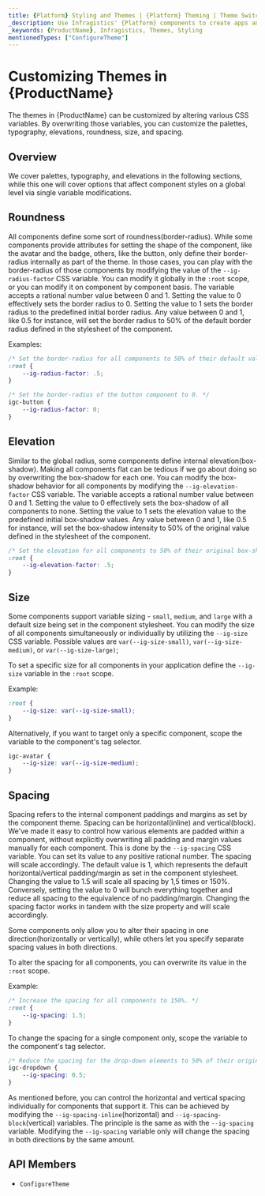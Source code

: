 ```yaml
---
title: {Platform} Styling and Themes | {Platform} Theming | Theme Switching | Infragistics
_description: Use Infragistics' {Platform} components to create apps and improve data visualization with the world’s fastest, virtualized, real-time {Platform} data grid and streaming financial and business and financial charts.
_keywords: {ProductName}, Infragistics, Themes, Styling
mentionedTypes: ["ConfigureTheme"]
---
```


# Customizing Themes in {ProductName}

The themes in {ProductName} can be customized by altering various CSS variables. By overwriting those variables, you can customize the palettes, typography, elevations, roundness, size, and spacing.

## Overview

We cover palettes, typography, and elevations in the following sections, while this one will cover options that affect component styles on a global level via single variable modifications.


## Roundness

All components define some sort of roundness(border-radius). While some components provide attributes for setting the shape of the component, like the avatar and the badge, others, like the button, only define their border-radius internally as part of the theme. In those cases, you can play with the border-radius of those components by modifying the value of the `--ig-radius-factor` CSS variable. You can modify it globally in the `:root` scope, or you can modify it on component by component basis. The variable accepts a rational number value between 0 and 1. Setting the value to 0 effectively sets the border radius to 0. Setting the value to 1 sets the border radius to the predefined initial border radius. Any value between 0 and 1, like 0.5 for instance, will set the border radius to 50% of the default border radius defined in the stylesheet of the component.

Examples:

```css
/* Set the border-radius for all components to 50% of their default value. */
:root {
    --ig-radius-factor: .5;
}
```

```css
/* Set the border-radius of the button component to 0. */
igc-button {
    --ig-radius-factor: 0;
}
```

## Elevation

Similar to the global radius, some components define internal elevation(box-shadow). Making all components flat can be tedious if we go about doing so by overwriting the box-shadow for each one. You can modify the box-shadow behavior for all components by modifying the `--ig-elevation-factor` CSS variable. The variable accepts a rational number value between 0 and 1. Setting the value to 0 effectively sets the box-shadow of all components to none. Setting the value to 1 sets the elevation value to the predefined initial box-shadow values. Any value between 0 and 1, like 0.5 for instance, will set the box-shadow intensity to 50% of the original value defined in the stylesheet of the component.

```css
/* Set the elevation for all components to 50% of their original box-shadow values. */
:root {
    --ig-elevation-factor: .5;
}
```

## Size

Some components support variable sizing - `small`, `medium`, and `large` with a default size being set in the component stylesheet. You can modify the size of all components simultaneously or individually by utilizing the `--ig-size` CSS variable. Possible values are `var(--ig-size-small)`, `var(--ig-size-medium)`, or `var(--ig-size-large)`;

To set a specific size for all components in your application define the `--ig-size` variable in the `:root` scope.

Example:

```css
:root {
    --ig-size: var(--ig-size-small);
}
```

Alternatively, if you want to target only a specific component, scope the variable to the component's tag selector.

```css
igc-avatar {
    --ig-size: var(--ig-size-medium);
}
```

## Spacing

Spacing refers to the internal component paddings and margins as set by the component theme. Spacing can be horizontal(inline) and vertical(block). We've made it easy to control how various elements are padded within a component, without explicitly overwriting all padding and margin values manually for each component. This is done by the `--ig-spacing` CSS variable. You can set its value to any positive rational number. The spacing will scale accordingly. The default value is 1, which represents the default horizontal/vertical padding/margin as set in the component stylesheet. Changing the value to 1.5 will scale all spacing by 1,5 times or 150%. Conversely, setting the value to 0 will bunch everything together and reduce all spacing to the equivalence of no padding/margin. Changing the spacing factor works in tandem with the size property and will scale accordingly.

Some components only allow you to alter their spacing in one direction(horizontally or vertically), while others let you specify separate spacing values in both directions.

To alter the spacing for all components, you can overwrite its value in the `:root` scope.

Example:

```css
/* Increase the spacing for all components to 150%. */
:root {
    --ig-spacing: 1.5;
}
```

To change the spacing for a single component only, scope the variable to the component's tag selector.

```css
/* Reduce the spacing for the drop-down elements to 50% of their original value. */
igc-dropdown {
    --ig-spacing: 0.5;
}
```

As mentioned before, you can control the horizontal and vertical spacing individually for components that support it. This can be achieved by modifying the `--ig-spacing-inline`(horizontal) and `--ig-spacing-block`(vertical) variables. The principle is the same as with the `--ig-spacing` variable. Modifying the `--ig-spacing` variable only will change the spacing in both directions by the same amount.

 ## API Members

 - `ConfigureTheme`